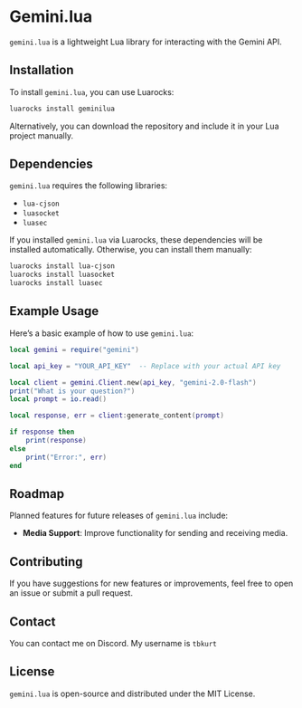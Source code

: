 # Gemini.lua

`gemini.lua` is a lightweight Lua library for interacting with the Gemini API.

## Installation

To install `gemini.lua`, you can use Luarocks:

```sh
luarocks install geminilua
```

Alternatively, you can download the repository and include it in your Lua project manually.

## Dependencies

`gemini.lua` requires the following libraries:

- `lua-cjson`
- `luasocket`
- `luasec`

If you installed `gemini.lua` via Luarocks, these dependencies will be installed automatically. Otherwise, you can install them manually:

```sh
luarocks install lua-cjson
luarocks install luasocket
luarocks install luasec
```

## Example Usage

Here’s a basic example of how to use `gemini.lua`:

```lua
local gemini = require("gemini")

local api_key = "YOUR_API_KEY"  -- Replace with your actual API key

local client = gemini.Client.new(api_key, "gemini-2.0-flash")
print("What is your question?")
local prompt = io.read()

local response, err = client:generate_content(prompt)

if response then
    print(response)
else
    print("Error:", err)
end
```

## Roadmap

Planned features for future releases of `gemini.lua` include:
- **Media Support**: Improve functionality for sending and receiving media.

## Contributing

If you have suggestions for new features or improvements, feel free to open an issue or submit a pull request.

## Contact 

You can contact me on Discord. My username is `tbkurt`

## License

`gemini.lua` is open-source and distributed under the MIT License.

